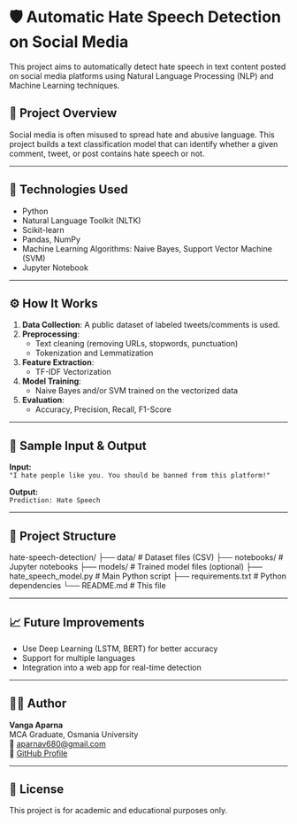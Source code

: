 # 🛡️ Automatic Hate Speech Detection on Social Media

This project aims to automatically detect hate speech in text content posted on social media platforms using Natural Language Processing (NLP) and Machine Learning techniques.

## 🧠 Project Overview

Social media is often misused to spread hate and abusive language. This project builds a text classification model that can identify whether a given comment, tweet, or post contains hate speech or not.

---

## 🔧 Technologies Used

- Python
- Natural Language Toolkit (NLTK)
- Scikit-learn
- Pandas, NumPy
- Machine Learning Algorithms: Naive Bayes, Support Vector Machine (SVM)
- Jupyter Notebook

---

## ⚙️ How It Works

1. **Data Collection**: A public dataset of labeled tweets/comments is used.
2. **Preprocessing**: 
   - Text cleaning (removing URLs, stopwords, punctuation)
   - Tokenization and Lemmatization
3. **Feature Extraction**:
   - TF-IDF Vectorization
4. **Model Training**:
   - Naive Bayes and/or SVM trained on the vectorized data
5. **Evaluation**:
   - Accuracy, Precision, Recall, F1-Score

---

## 🧪 Sample Input & Output

**Input:**  
`"I hate people like you. You should be banned from this platform!"`

**Output:**  
`Prediction: Hate Speech`

---

## 📁 Project Structure
hate-speech-detection/
├── data/                     # Dataset files (CSV)
├── notebooks/                # Jupyter notebooks
├── models/                   # Trained model files (optional)
├── hate_speech_model.py      # Main Python script
├── requirements.txt          # Python dependencies
└── README.md                 # This file

---

## 📈 Future Improvements

- Use Deep Learning (LSTM, BERT) for better accuracy  
- Support for multiple languages  
- Integration into a web app for real-time detection  

---

## 👩‍💻 Author

**Vanga Aparna**  
MCA Graduate, Osmania University  
📧 aparnav680@gmail.com  
🔗 [GitHub Profile](https://github.com/vangaaparna)

---

## 📜 License

This project is for academic and educational purposes only.

